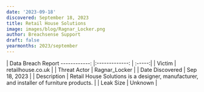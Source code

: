 ```yaml
---
date: '2023-09-18'
discovered: September 18, 2023
title: Retail House Solutions
image: images/blog/Ragnar_Locker.png
author: Breachsense Support
draft: false
yearmonths: 2023/september
---
```



| Data Breach Report
------------:     |:-------------:    | :-----:|
| Victim      | retailhouse.co.uk      | 
| Threat Actor      | Ragnar_Locker      | 
| Date Discovered      | Sep 18, 2023      | 
| Description      | Retail House Solutions is a designer, manufacturer, and installer of furniture products.      | 
| Leak Size      | Unknown      | 


